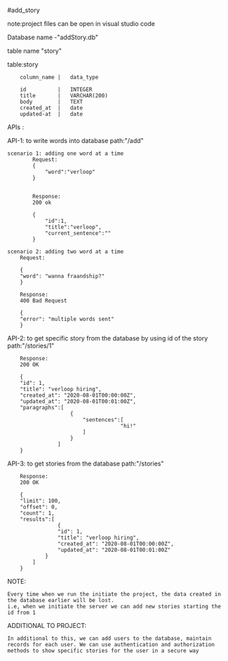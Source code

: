 #add_story

note:project files can be open in visual studio code

Database name -"addStory.db"

table name "story"

table:story

        column_name |   data_type

        id          |   INTEGER
        title       |   VARCHAR(200)
        body        |   TEXT
        created_at  |   date
        updated-at  |   date

APIs :

API-1: to write words into database
path:"/add"

    scenario 1: adding one word at a time
            Request:
            {
                "word":"verloop"
            }


            Response:
            200 ok

            {
                "id":1,
                "title":"verloop",
                "current_sentence":""
            }

    scenario 2: adding two word at a time
        Request:

        {
        "word": "wanna fraandship?"
        }

        Response:
        400 Bad Request

        {
        "error": "multiple words sent"
        }

API-2: to get specific story from the database by using id of the story
path:"/stories/1"

        Response:
        200 OK

        {
        "id": 1,
        "title": "verloop hiring",
        "created_at": "2020-08-01T00:00:00Z",
        "updated_at": "2020-08-01T00:01:00Z",
        "paragraphs":[
                        {
                            "sentences":[
                                        "hi!"
                            ]
                        }
                    ]
        }

API-3: to get stories from the database
path:"/stories"

        Response:
        200 OK

        {
        "limit": 100,
        "offset": 0,
        "count": 1,
        "results":[
                    {
                    "id": 1,
                    "title": "verloop hiring",
                    "created_at": "2020-08-01T00:00:00Z",
                    "updated_at": "2020-08-01T00:01:00Z"
                }
            ]
        }

NOTE:

    Every time when we run the initiate the project, the data created in the database earlier will be lost.
    i.e, when we initiate the server we can add new stories starting the id from 1

ADDITIONAL TO PROJECT:

    In additional to this, we can add users to the database, maintain records for each user. We can use authentication and authorization methods to show specific stories for the user in a secure way
